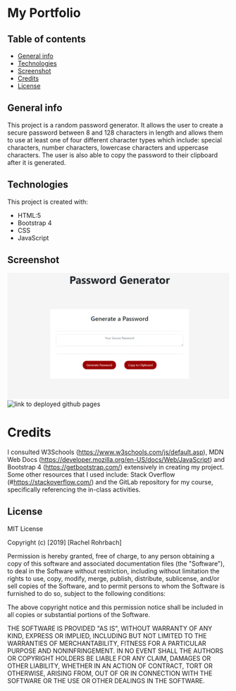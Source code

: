 # My Portfolio

## Table of contents
* [General info](#general-info)
* [Technologies](#technologies)
* [Screenshot](#screenshot)
* [Credits](#credits)
* [License](#license)

## General info
This project is a random password generator. It allows the user to create a secure password between 8 and 128 characters in length and allows them to use at least one of four different character types which include: special characters, number characters, lowercase characters and uppercase characters. The user is also able to copy the password to their clipboard after it is generated. 
	
## Technologies
This project is created with:
* HTML:5
* Bootstrap 4
* CSS
* JavaScript

## Screenshot
![project screenshot](assets/generate-password-screenshot.png)
![link to deployed github pages](https://rachelrohrbach.github.io/homework-3/)


# Credits
I consulted W3Schools (https://www.w3schools.com/js/default.asp), MDN Web Docs (https://developer.mozilla.org/en-US/docs/Web/JavaScript) and Bootstrap 4 (https://getbootstrap.com/) extensively in creating my project. Some other resources that I used include: Stack Overflow (#https://stackoverflow.com/) and the GitLab repository for my course, specifically referencing the in-class activities. 

## License
MIT License

Copyright (c) [2019] [Rachel Rohrbach]

Permission is hereby granted, free of charge, to any person obtaining a copy
of this software and associated documentation files (the "Software"), to deal
in the Software without restriction, including without limitation the rights
to use, copy, modify, merge, publish, distribute, sublicense, and/or sell
copies of the Software, and to permit persons to whom the Software is
furnished to do so, subject to the following conditions:

The above copyright notice and this permission notice shall be included in all
copies or substantial portions of the Software.

THE SOFTWARE IS PROVIDED "AS IS", WITHOUT WARRANTY OF ANY KIND, EXPRESS OR
IMPLIED, INCLUDING BUT NOT LIMITED TO THE WARRANTIES OF MERCHANTABILITY,
FITNESS FOR A PARTICULAR PURPOSE AND NONINFRINGEMENT. IN NO EVENT SHALL THE
AUTHORS OR COPYRIGHT HOLDERS BE LIABLE FOR ANY CLAIM, DAMAGES OR OTHER
LIABILITY, WHETHER IN AN ACTION OF CONTRACT, TORT OR OTHERWISE, ARISING FROM,
OUT OF OR IN CONNECTION WITH THE SOFTWARE OR THE USE OR OTHER DEALINGS IN THE
SOFTWARE.